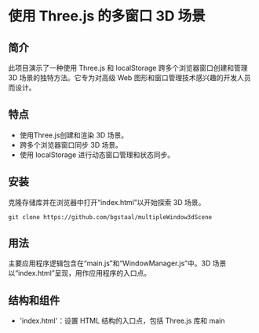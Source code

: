 # 使用 Three.js 的多窗口 3D 场景

## 简介
此项目演示了一种使用 Three.js 和 localStorage 跨多个浏览器窗口创建和管理 3D 场景的独特方法。它专为对高级 Web 图形和窗口管理技术感兴趣的开发人员而设计。

## 特点
- 使用Three.js创建和渲染 3D 场景。
- 跨多个浏览器窗口同步 3D 场景。
- 使用 localStorage 进行动态窗口管理和状态同步。

## 安装
克隆存储库并在浏览器中打开“index.html”以开始探索 3D 场景。

```
git clone https://github.com/bgstaal/multipleWindow3dScene
```
## 用法
主要应用程序逻辑包含在“main.js”和“WindowManager.js”中。3D 场景以“index.html”呈现，用作应用程序的入口点。

## 结构和组件
- 'index.html'：设置 HTML 结构的入口点，包括 Three.js 库和 main
